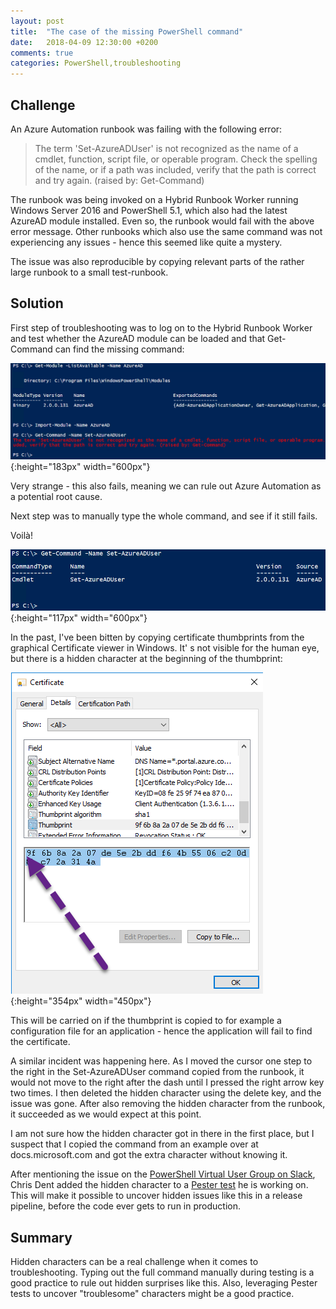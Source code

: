 ```yaml
---
layout: post
title:  "The case of the missing PowerShell command"
date:   2018-04-09 12:30:00 +0200
comments: true
categories: PowerShell,troubleshooting
---
```


## Challenge

An Azure Automation runbook was failing with the following error:
> The term 'Set-​AzureADUser' is not recognized as the name of a cmdlet, function, script file, or operable program. Check the spelling of the name, or if a path was included, verify that the path is correct and try again. (raised by: Get-Command)

The runbook was being invoked on a Hybrid Runbook Worker running Windows Server 2016 and PowerShell 5.1, which also had the latest AzureAD module installed. Even so, the runbook would fail with the above error message. Other runbooks which also use the same command was not experiencing any issues - hence this seemed like quite a mystery.

The issue was also reproducible by copying relevant parts of the rather large runbook to a small test-runbook.


## Solution

First step of troubleshooting was to log on to the Hybrid Runbook Worker and test whether the AzureAD module can be loaded and that Get-Command can find the missing command:

![alt](/images/2018-09-04_case_of_the_missing_command_01.png){:height="183px" width="600px"}

Very strange - this also fails, meaning we can rule out Azure Automation as a potential root cause.

Next step was to manually type the whole command, and see if it still fails.

Voilà!

![alt](/images/2018-09-04_case_of_the_missing_command_02.png){:height="117px" width="600px"}

In the past, I've been bitten by copying certificate thumbprints from the graphical Certificate viewer in Windows.
It' s not visible for the human eye, but there is a hidden character at the beginning of the thumbprint:

![alt](/images/2018-09-04_case_of_the_missing_command_03.png){:height="354px" width="450px"}

This will be carried on if the thumbprint is copied to for example a configuration file for an application - hence the application will fail to find the certificate.

A similar incident was happening here. As I moved the cursor one step to the right in the Set-AzureADUser command copied from the runbook, it would not move to the right after the dash until I pressed the right arrow key two times. I then deleted the hidden character using the delete key, and the issue was gone. After also removing the hidden character from the runbook, it succeeded as we would expect at this point.

I am not sure how the hidden character got in there in the first place, but I suspect that I copied the command from an example over at docs.microsoft.com and got the extra character without knowing it.

After mentioning the issue on the [PowerShell Virtual User Group on Slack](http://slack.poshcode.org/), Chris Dent added the hidden character to a [Pester test](https://floobits.com/PoshCode/PowerShell.Slack.com/file/chrisdent/TroublesomeCharacters.ps1:86) he is working on. This will make it possible to uncover hidden issues like this in a release pipeline, before the code ever gets to run in production.

## Summary

Hidden characters can be a real challenge when it comes to troubleshooting.
Typing out the full command manually during testing is a good practice to rule out hidden surprises like this.
Also, leveraging Pester tests to uncover "troublesome" characters might be a good practice.